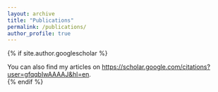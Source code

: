 ```yaml
---
layout: archive
title: "Publications"
permalink: /publications/
author_profile: true
---
```


{% if site.author.googlescholar %}
  <div class="wordwrap">You can also find my articles on <a href="{{site.author.googlescholar}}">https://scholar.google.com/citations?user=gfqqbIwAAAAJ&hl=en</a>.</div>
{% endif %}

